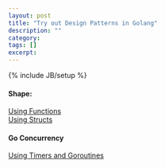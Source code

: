 ```yaml
---
layout: post
title: "Try out Design Patterns in Golang"
description: ""
category: 
tags: []
excerpt: 
---
```

{% include JB/setup %}

#### Shape:  
[Using Functions](http://play.golang.org/p/iU8FLt3Tuf)  
[Using Structs](http://play.golang.org/p/Tp7tCOs30_)  


#### Go Concurrency
[Using Timers and Goroutines](http://play.golang.org/p/rGuGlrb9_E)